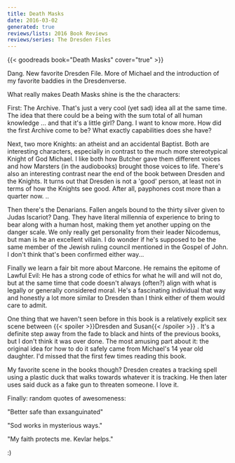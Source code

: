 ```yaml
---
title: Death Masks
date: 2016-03-02
generated: true
reviews/lists: 2016 Book Reviews
reviews/series: The Dresden Files
---
```

{{< goodreads book="Death Masks" cover="true" >}}

Dang. New favorite Dresden File. More of Michael and the introduction of my favorite baddies in the Dresdenverse.  

What really makes Death Masks shine is the the characters:  

<!--more-->

First: The Archive. That's just a very cool (yet sad) idea all at the same time. The idea that there could be a being with the sum total of all human knowledge ... and that it's a little girl? Dang. I want to know more. How did the first Archive come to be? What exactly capabilities does she have?  

Next, two more Knights: an atheist and an accidental Baptist. Both are interesting characters, especially in contrast to the much more stereotypical Knight of God Michael. I like both how Butcher gave them different voices and how Marsters (in the audiobooks) brought those voices to life. There's also an interesting contrast near the end of the book between Dresden and the Knights. It turns out that Dresden is not a 'good' person, at least not in terms of how the Knights see good. After all, payphones cost more than a quarter now. ..  

Then there's the Denarians. Fallen angels bound to the thirty silver given to Judas Iscariot? Dang. They have literal millennia of experience to bring to bear along with a human host, making them yet another upping on the danger scale. We only really get personality from their leader Nicodemus, but man is he an excellent villain. I do wonder if he's supposed to be the same member of the Jewish ruling council mentioned in the Gospel of John. I don't think that's been confirmed either way...  

Finally we learn a fair bit more about Marcone. He remains the epitome of Lawful Evil: He has a strong code of ethics for what he will and will not do, but at the same time that code doesn't always (often?) align with what is legally or generally considered moral. He's a fascinating individual that way and honestly a lot more similar to Dresden than I think either of them would care to admit.  

One thing that we haven't seen before in this book is a relatively explicit sex scene between  {{< spoiler >}}Dresden and Susan{{< /spoiler >}}  . It's a definite step away from the fade to black and hints of the previous books, but I don't think it was over done. The most amusing part about it: the original idea for how to do it safely came from Michael's 14 year old daughter. I'd missed that the first few times reading this book.  

My favorite scene in the books though? Dresden creates a tracking spell using a plastic duck that walks towards whatever it is tracking. He then later uses said duck as a fake gun to threaten someone. I love it.  

Finally: random quotes of awesomeness:  

"Better safe than exsanguinated"  

"Sod works in mysterious ways."  

"My faith protects me. Kevlar helps."  

:)


